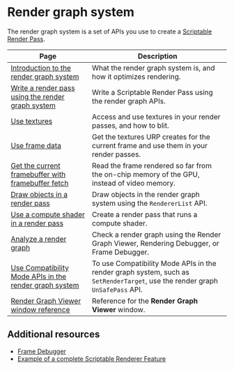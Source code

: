 # Render graph system

The render graph system is a set of APIs you use to create a [Scriptable Render Pass](renderer-features/scriptable-render-passes.md).

|Page|Description|
|-|-|
|[Introduction to the render graph system](render-graph-introduction.md)|What the render graph system is, and how it optimizes rendering.|
|[Write a render pass using the render graph system](render-graph-write-render-pass.md)|Write a Scriptable Render Pass using the render graph APIs.|
|[Use textures](working-with-textures.md)|Access and use textures in your render passes, and how to blit.|
|[Use frame data](accessing-frame-data.md)|Get the textures URP creates for the current frame and use them in your render passes.|
|[Get the current framebuffer with framebuffer fetch](render-graph-framebuffer-fetch.md)|Read the frame rendered so far from the on-chip memory of the GPU, instead of video memory.|
|[Draw objects in a render pass](render-graph-draw-objects-in-a-pass.md)|Draw objects in the render graph system using the `RendererList` API.|
|[Use a compute shader in a render pass](render-graph-compute-shader.md)|Create a render pass that runs a compute shader.|
|[Analyze a render graph](render-graph-view.md)|Check a render graph using the Render Graph Viewer, Rendering Debugger, or Frame Debugger.|
|[Use Compatibility Mode APIs in the render graph system](render-graph-unsafe-pass.md)|To use Compatibility Mode APIs in the render graph system, such as `SetRenderTarget`, use the render graph `UnSafePass` API.|
|[Render Graph Viewer window reference](render-graph-viewer-reference.md)|Reference for the **Render Graph Viewer** window.|

## Additional resources

- [Frame Debugger](https://docs.unity3d.com/2023.3/Documentation/Manual/frame-debugger-window.html)
- [Example of a complete Scriptable Renderer Feature](renderer-features/create-custom-renderer-feature.md)
